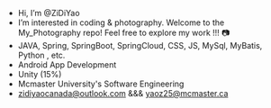 - Hi, I’m @ZiDiYao
- I’m interested in coding & photography. Welcome to the My_Photography repo! Feel free to explore my work !!! 📷
- JAVA, Spring, SpringBoot, SpringCloud, CSS, JS, MySql, MyBatis, Python , etc.
- Android App Development
- Unity (15%)
- Mcmaster University's Software Engineering 
- zidiyaocanada@outlook.com &&& yaoz25@mcmaster.ca

